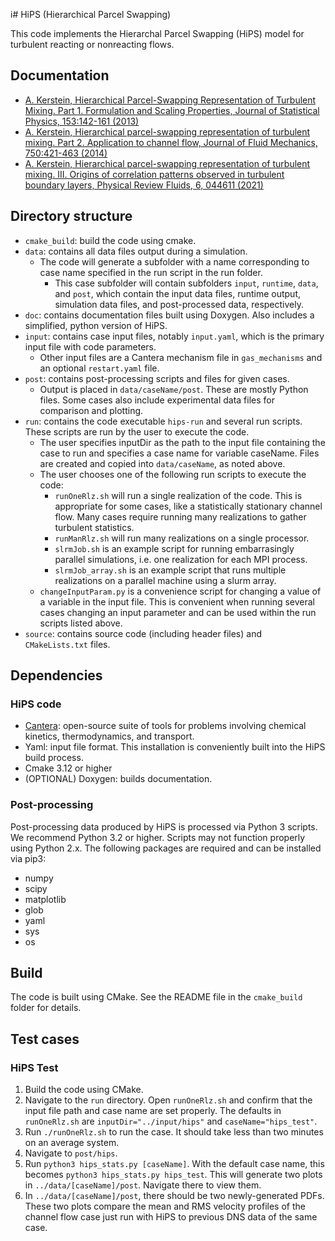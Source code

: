 i# HiPS (Hierarchical Parcel Swapping)

This code implements the Hierarchal Parcel Swapping (HiPS) model for turbulent reacting or nonreacting flows. 

## Documentation
 * [A. Kerstein, Hierarchical Parcel-Swapping Representation of Turbulent Mixing. Part 1. Formulation and Scaling Properties, Journal of Statistical Physics, 153:142-161 (2013)](https://link.springer.com/content/pdf/10.1007/s10955-013-0811-z.pdf)
 * [A. Kerstein, Hierarchical parcel-swapping representation of turbulent mixing. Part 2. Application to channel flow, Journal of Fluid Mechanics, 750:421-463 (2014)](https://www.cambridge.org/core/journals/journal-of-fluid-mechanics/article/abs/hierarchical-parcelswapping-%20%20representation-of-turbulent-mixing-part-2-application-to-channel-flow/19D6D1CAC4D2FAFFC67A67925D7E527B)
 * [A. Kerstein, Hierarchical parcel-swapping representation of turbulent mixing. III. Origins of correlation patterns observed in turbulent boundary layers, Physical Review Fluids, 6, 044611    (2021)](https://journals.aps.org/prfluids/abstract/10.1103/PhysRevFluids.6.044611)
## Directory structure
* `cmake_build`: build the code using cmake.
* `data`: contains all data files output during a simulation.
    * The code will generate a subfolder with a name corresponding to case name specified in the run script in the run folder.
        * This case subfolder will contain subfolders `input`, `runtime`, `data`, and `post`, which contain the input data files, runtime output, simulation data files, and post-processed data, respectively.
* `doc`: contains documentation files built using Doxygen. Also includes a simplified, python version of HiPS.
* `input`: contains case input files, notably `input.yaml`, which is the primary input file with code parameters.
    * Other input files are a Cantera mechanism file in `gas_mechanisms` and an optional `restart.yaml` file.
* `post`: contains post-processing scripts and files for given cases. 
   * Output is placed in `data/caseName/post`. These are mostly Python files. Some cases also include experimental data files for comparison and plotting.
* `run`: contains the code executable `hips-run` and several run scripts. These scripts are run by the user to execute the code.
    * The user specifies inputDir as the path to the input file containing the case to run and specifies a case name for variable caseName. Files are created and copied into `data/caseName`, as noted above.
    * The user chooses one of the following run scripts to execute the code: 
      * `runOneRlz.sh` will run a single realization of the code. This is appropriate for some cases, like a statistically stationary channel flow. Many cases require running many realizations to gather turbulent statistics.
      * `runManRlz.sh` will run many realizations on a single processor.
      * `slrmJob.sh` is an example script for running embarrasingly parallel simulations, i.e. one realization for each MPI process.
      * `slrmJob_array.sh` is an example script that runs multiple realizations on a parallel machine using a slurm array.
    * `changeInputParam.py` is a convenience script for changing a value of a variable in the input file. This is convenient when running several cases changing an input parameter and can be used within the run scripts listed above.
* `source`: contains source code (including header files) and `CMakeLists.txt` files.

## Dependencies
### HiPS code
* [Cantera](http://cantera.org): open-source suite of tools for problems involving chemical kinetics, thermodynamics, and transport.
* Yaml: input file format. This installation is conveniently built into the HiPS build process. 
* Cmake 3.12 or higher
* (OPTIONAL) Doxygen: builds documentation. 
### Post-processing
Post-processing data produced by HiPS is processed via Python 3 scripts. We recommend Python 3.2 or higher. Scripts may not function properly using Python 2.x. The following packages are required and can be installed via pip3:
* numpy
* scipy
* matplotlib
* glob
* yaml
* sys
* os

## Build
The code is built using CMake. See the README file in the `cmake_build` folder for details.

## Test cases
### HiPS Test
  1. Build the code using CMake.
  2. Navigate to the `run` directory. Open `runOneRlz.sh` and confirm that the input file path and case name are set properly. The defaults in `runOneRlz.sh` are `inputDir="../input/hips"` and `caseName="hips_test"`.
  3. Run `./runOneRlz.sh` to run the case. It should take less than two minutes on an average system. 
  4. Navigate to `post/hips`. 
  5. Run `python3 hips_stats.py [caseName]`. With the default case name, this becomes `python3 hips_stats.py hips_test`. This will generate two plots in `../data/[caseName]/post`. Navigate there to view them. 
  6. In `../data/[caseName]/post`, there should be two newly-generated PDFs. These two plots compare the mean and RMS velocity profiles of the channel flow case just run with HiPS to previous DNS data of the same case. 
